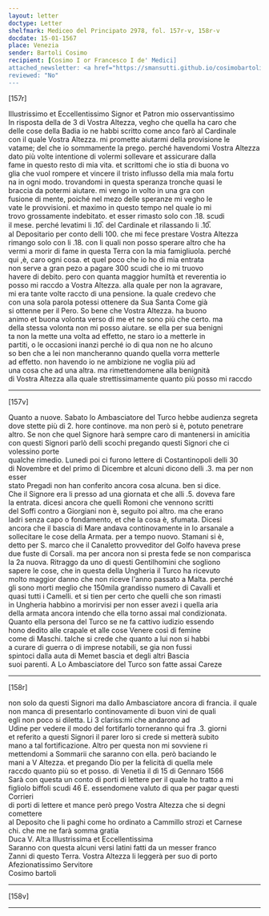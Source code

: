```yaml
---
layout: letter
doctype: Letter
shelfmark: Mediceo del Principato 2978, fol. 157r-v, 158r-v
docdate: 15-01-1567
place: Venezia
sender: Bartoli Cosimo
recipient: [Cosimo I or Francesco I de' Medici]
attached_newsletter: <a href="https://smansutti.github.io/cosimobartoli/texts/3079_154/">3079_154</a>
reviewed: "No"
---
```


[157r]  
  
  
Illustrissimo et Eccellentissimo Signor et Patron mio osservantissimo  
In risposta della de 3 di Vostra Altezza, vegho che quella ha caro che  
delle cose della Badia io ne habbi scritto come anco farò al Cardinale  
con il quale Vostra Altezza. mi promette aiutarmi della provisione le  
vatame; del che io sommamente la prego. perché havendomi Vostra Altezza  
dato più volte intentione di volermi sollevare et assicurare dalla  
fame in questo resto di mia vita. et scrittomi che io stia di buona vo  
glia che vuol rompere et vincere il tristo influsso della mia mala fortu  
na in ogni modo. trovandomi in questa speranza tronche quasi le  
braccia da potermi aiutare. mi vengo in volto in una gra con  
fusione di mente, poiché nel mezo delle speranze mi vegho le  
vate le provvisioni. et maximo in questo tempo nel quale io mi  
trovo grossamente indebitato. et esser rimasto solo con .18. scudi  
il mese. perché levatimi li .10̅. del Cardinale et rilassando li .10̅.  
al Depositario per conto delli 100. che mi fece prestare Vostra Altezza  
rimango solo con li .18. con li quali non posso sperare altro che ha  
vermi a morir di fame in questa Terra con la mia famigliuola. perché  
qui ,è, caro ogni cosa. et quel poco che io ho di mia entrata  
non serve a gran pezo a pagare 300 scudi che io mi truovo  
havere di debito. pero con quanta maggior humiltà et reverentia io  
posso mi raccdo a Vostra Altezza. alla quale per non la agravare,  
mi era tante volte raccto di una pensione. la quale credevo che  
con una sola parola potessi ottenere da Sua Santa Come già  
si ottenne per il Pero. So bene che Vostra Altezza. ha buono  
animo et buona volonta verso di me et ne sono più che certo. ma  
della stessa volonta non mi posso aiutare. se ella per sua benigni  
ta non la mette una volta ad effetto, ne staro io a metterle in  
partiti, o le occasioni inanzi perché io di qua non ne ho alcuno  
so ben che a lei non mancheranno quando quella vorra metterle  
ad effetto. non havendo io ne ambizione ne voglia più ad  
una cosa che ad una altra. ma rimettendomene alla benignità  
di Vostra Altezza alla quale strettissimamente quanto più posso mi raccdo  
  
---  

[157v]  
  
  
Quanto a nuove. Sabato lo Ambasciatore del Turco hebbe audienza segreta  
dove stette più di 2. hore continove. ma non però si è, potuto penetrare  
altro. Se non che quel Signore harà sempre caro di mantenersi in amicitia  
con questi Signori parlò delli scochi pregando questi Signori che ci volessino porte  
qualche rimedio. Lunedi poi ci furono lettere di Costantinopoli delli 30  
di Novembre et del primo di Dicembre et alcuni dicono delli .3. ma per non esser  
stato Pregadi non han conferito ancora cosa alcuna. ben si dice.  
Che il Signore era li presso ad una giornata et che alli .5. doveva fare  
la entrata. dicesi ancora che quelli Romoni che vennono scritti  
del Soffi contro a Giorgiani non è, seguito poi altro. ma che erano  
ladri senza capo o fondamento, et che la cosa è, sfumata. Dicesi  
ancora che il bascia di Mare andava continovamente in lo arsanale a  
sollecitare le cose della Armata. per a tempo nuovo. Stamani si è,  
detto per S. marco che il Canaletto provveditor del Golfo haveva prese  
due fuste di Corsali. ma per ancora non si presta fede se non comparisca  
la 2a nuova. Ritraggo da uno di questi Gentilhomini che sogliono  
sapere le cose, che in questa della Ungheria il Turco ha ricevuto  
molto maggior danno che non riceve l'anno passato a Malta. perché  
gli sono morti meglio che 150mila grandisso numero di Cavalli et  
quasi tutti i Camelli. et si tien per certo che quelli che son rimasti  
in Ungheria habbino a morirvisi per non esser avezi i quella aria  
della armata ancora intendo che ella torno assai mal condizionata.  
Quanto ella persona del Turco se ne fa cattivo iudizio essendo  
hono dedito alle crapale et alle cose Venere così di femine  
come di Maschi. talche si crede che quanto a lui non si habbi  
a curare di guerra o di imprese notabili, se gia non fussi  
spintoci dalla auta di Memet bascia et degli altri Bascia  
suoi parenti. A Lo Ambasciatore del Turco son fatte assai Careze  
  
---  

[158r]  
  
  
non solo da questi Signori ma dallo Ambasciatore ancora di francia. il quale  
non manca di presentarlo continovamente di buon vini de quali  
egli non poco si diletta. Li 3 clariss:mi che andarono ad  
Udine per vedere il modo del fortifarlo torneranno qui fra .3. giorni  
et referito a questi Signori il parer loro si crede si metterà subito  
mano a tal fortificazione. Altro per questa non mi sovviene ri  
mettendomi a Sommarii che saranno con ella. però baciando le  
mani a V Altezza. et pregando Dio per la felicità di quella mele  
raccdo quanto più so et posso. di Venetia il dì 15 di Gennaro 1566  
Sarà con questa un conto di porti di lettere per il quale ho tratto a mi  
figliolo biffoli scudi 46 E. essendomene valuto di qua per pagar questi Corrieri  
di porti di lettere et mance però prego Vostra Altezza che si degni comettere  
al Deposito che li paghi come ho ordinato a Cammillo strozi et Carnese  
chi. che me ne farà somma gratia  
Duca V. Alt:a Illustrissima et Eccellentissima  
Saranno con questa alcuni versi latini fatti da un messer franco  
Zanni di questo Terra. Vostra Altezza li leggerà per suo di porto  
Afezionatissimo Servitore  
Cosimo bartoli  
  
---  

[158v]  
  
  
  
---  

